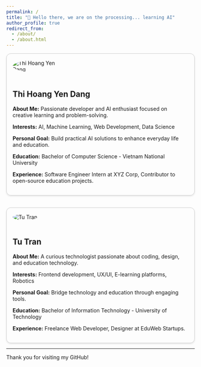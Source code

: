 ```yaml
---
permalink: /
title: "👋 Hello there, we are on the processing... learning AI"
author_profile: true
redirect_from: 
  - /about/
  - /about.html
---
```



<style>
.profile-container {
  display: flex;
  flex-wrap: wrap;
  gap: 2rem;
}

.profile {
  flex: 1 1 45%;
  border: 1px solid #ccc;
  border-radius: 12px;
  padding: 1rem;
  box-shadow: 0 2px 4px rgba(0,0,0,0.1);
}

.profile img {
  max-width: 150px;
  border-radius: 50%;
  margin-bottom: 1rem;
}
</style>

<div class="profile-container">

  <!-- Member 1 -->
  <div class="profile">
    <img src="/AIlearn.github.io/images/profile-Yen.jpg" alt="Thi Hoang Yen Dang">
    <h2>Thi Hoang Yen Dang</h2>
    <p><strong>About Me:</strong> Passionate developer and AI enthusiast focused on creative learning and problem-solving.</p>
    <p><strong>Interests:</strong> AI, Machine Learning, Web Development, Data Science</p>
    <p><strong>Personal Goal:</strong> Build practical AI solutions to enhance everyday life and education.</p>
    <p><strong>Education:</strong> Bachelor of Computer Science - Vietnam National University</p>
    <p><strong>Experience:</strong> Software Engineer Intern at XYZ Corp, Contributor to open-source education projects.</p>
  </div>

  <!-- Member 2 -->
  <div class="profile">
    <img src="/AIlearn.github.io/images/profile-Partner.jpg" alt="Tu Tran">
    <h2>Tu Tran</h2>
    <p><strong>About Me:</strong> A curious technologist passionate about coding, design, and education technology.</p>
    <p><strong>Interests:</strong> Frontend development, UX/UI, E-learning platforms, Robotics</p>
    <p><strong>Personal Goal:</strong> Bridge technology and education through engaging tools.</p>
    <p><strong>Education:</strong> Bachelor of Information Technology - University of Technology</p>
    <p><strong>Experience:</strong> Freelance Web Developer, Designer at EduWeb Startups.</p>
  </div>

</div>

---

Thank you for visiting my GitHub!
